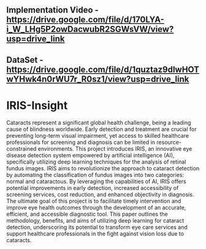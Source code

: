 ## Implementation Video - https://drive.google.com/file/d/170LYA-i_W_LHg5P2owDacwubR2SGWsVW/view?usp=drive_link
## DataSet - https://drive.google.com/file/d/1quztaz9dIwHOTwYHwk4n0rWU7r_R0sz1/view?usp=drive_link
# IRIS-Insight
Cataracts represent a significant global health challenge, being a leading cause of blindness worldwide. Early detection and treatment are crucial for preventing long-term visual impairment, yet access to skilled healthcare professionals for screening and diagnosis can be limited in resource-constrained environments. This project introduces IRIS, an innovative eye disease detection system empowered by artificial intelligence (AI), specifically utilizing deep learning techniques for the analysis of retinal fundus images. IRIS aims to revolutionize the approach to cataract detection by automating the classification of fundus images into two categories: normal and cataractous. By leveraging the capabilities of AI, IRIS offers potential improvements in early detection, increased accessibility of screening services, cost reduction, and enhanced objectivity in diagnosis. The ultimate goal of this project is to facilitate timely intervention and improve eye health outcomes through the development of an accurate, efficient, and accessible diagnostic tool. This paper outlines the methodology, benefits, and aims of utilizing deep learning for cataract detection, underscoring its potential to transform eye care services and support healthcare professionals in the fight against vision loss due to cataracts.

